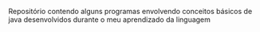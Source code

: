 Repositório contendo alguns programas envolvendo conceitos básicos de java desenvolvidos durante o meu aprendizado da linguagem
